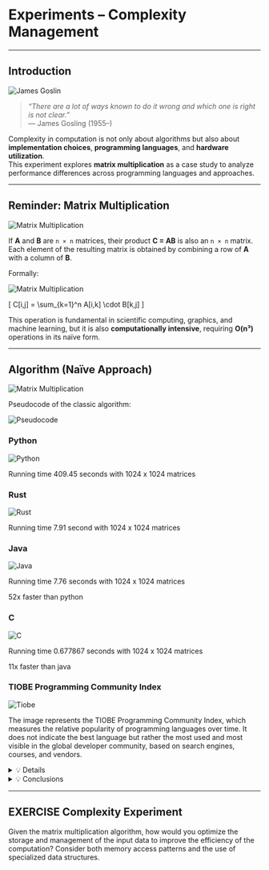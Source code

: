 # Experiments – Complexity Management

---

## Introduction

![James Goslin](JamesGoslin.png "James Goslin")

> *“There are a lot of ways known to do it wrong and which one is right is not clear.”*  
— James Gosling (1955–)

Complexity in computation is not only about algorithms but also about **implementation choices**, **programming languages**, and **hardware utilization**.  
This experiment explores **matrix multiplication** as a case study to analyze performance differences across programming languages and approaches.

---

## Reminder: Matrix Multiplication

![Matrix Multiplication](matrixmult_1.png "Matrix Multiplication")


If **A** and **B** are `n × n` matrices, their product **C = AB** is also an `n × n` matrix. Each element of the resulting matrix is obtained by combining a row of **A** with a column of **B**.

Formally:

![Matrix Multiplication](matrixmult_2.png "Matrix Multiplication")

\[
C[i,j] = \sum_{k=1}^n A[i,k] \cdot B[k,j]
\]

This operation is fundamental in scientific computing, graphics, and machine learning, but it is also **computationally intensive**, requiring **O(n³)** operations in its naïve form.

---

## Algorithm (Naïve Approach)

![Matrix Multiplication](matrixmult_3.png "Matrix Multiplication")


Pseudocode of the classic algorithm:

![Pseudocode](pseudocode.png "Pseudocode")

### Python ###

![Python](Python.png "Python")

Running time 409.45 seconds with 1024 x 1024 matrices


### Rust ###

![Rust](Rust.png "Rust")

Running time 7.91 second with 1024 x 1024 matrices


### Java ###

![Java](Java.png "Java")

Running time 7.76 seconds with 1024 x 1024 matrices

<span class="text-red">52x faster than python</span>

### C ###

![C](C.png "C")

Running time 0.677867 seconds with 1024 x 1024 matrices

<span class="text-red">11x faster than java</span>

### TIOBE Programming Community Index ###

![Tiobe](Tiobe.png "Tiobe")

The image represents the TIOBE Programming Community Index, which measures the relative popularity of programming languages over time. It does not indicate the best language but rather the most used and most visible in the global developer community, based on search engines, courses, and vendors.

<details>
<summary>💡 Details</summary>
<p><strong>Java (green):</strong> Dominated the early 2000s with more than 25% share but has steadily declined, although it remains highly relevant.</p>
<p><strong>C (black):</strong> Extremely stable and consistently strong, often alternating with Java in the top positions.</p>
<p><strong>Python (light blue):</strong> Shows explosive growth after 2015, becoming the most popular language since 2020. This reflects the rise of data science, machine learning, and artificial intelligence.</p>
<p><strong>C++ (orange):</strong> Popular in the early 2000s, now stabilised at around 8–10%.</p>
<p><strong>C# (dark blue):</strong> Grew quickly with the .NET ecosystem in the 2000s and maintains a solid mid-level share.</p>
<p><strong>PHP (aqua):</strong> Very popular in web development between 2005–2010 but declined as JavaScript frameworks and other technologies took over.</p>
<p><strong>JavaScript (yellow):</strong> Maintains a stable share, though its dominance in web applications is not fully reflected in TIOBE’s methodology.</p>
<p><strong>Other languages (SQL, Assembly, Visual Basic, etc.):</strong> Remain present in niche applications.</p>
</details>

<details>
<summary>💡 Conclusions</summary>
<p><strong>C and Java</strong> were the long-time leaders of the programming world.</p>
<p><strong>Python’s meteoric rise</strong> illustrates how industry trends (AI, data analytics) can change the landscape of programming.</p>
<p>The index shows that <strong>language popularity evolves with technological needs</strong>, and students should be aware of both long-standing and emerging languages.</p>
</details>

---

## EXERCISE Complexity Experiment
Given the matrix multiplication algorithm, how would you optimize the storage and management of the input data to improve the efficiency of the computation? Consider both memory access patterns and the use of specialized data structures.